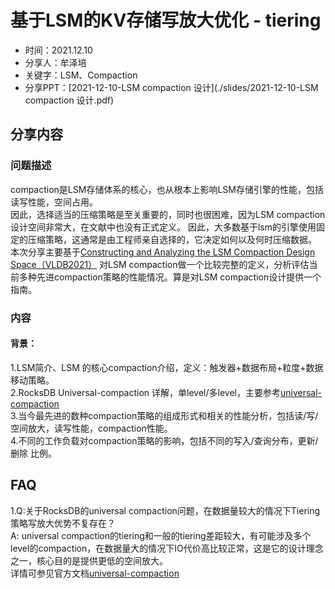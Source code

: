 # 基于LSM的KV存储写放大优化 - tiering

- 时间：2021.12.10
- 分享人：牟泽培
- 关键字：LSM、Compaction
- 分享PPT：[2021-12-10-LSM compaction 设计](./slides/2021-12-10-LSM compaction 设计.pdf)

## 分享内容

### 问题描述
compaction是LSM存储体系的核心，也从根本上影响LSM存储引擎的性能，包括读写性能，空间占用。  
因此，选择适当的压缩策略是至关重要的，同时也很困难，因为LSM compaction设计空间非常大，在文献中也没有正式定义。
因此，大多数基于lsm的引擎使用固定的压缩策略，这通常是由工程师亲自选择的，它决定如何以及何时压缩数据。  
本次分享主要基于[Constructing and Analyzing the LSM Compaction Design Space（VLDB2021）](http://vldb.org/pvldb/vol14/p2216-sarkar.pdf) 对LSM compaction做一个比较完整的定义，分析评估当前多种先进compaction策略的性能情况。算是对LSM compaction设计提供一个指南。


### 内容

#### 背景：

1.LSM简介、LSM 的核心compaction介绍，定义：触发器+数据布局+粒度+数据移动策略。  
2.RocksDB Universal-compaction 详解，单level/多level，主要参考[universal-compaction](https://github.com/facebook/rocksdb/wiki/Universal-Compaction)  
3.当今最先进的数种compaction策略的组成形式和相关的性能分析，包括读/写/空间放大，读写性能，compaction性能。  
4.不同的工作负载对compaction策略的影响，包括不同的写入/查询分布，更新/删除 比例。  

## FAQ

1.Q:关于RocksDB的universal compaction问题，在数据量较大的情况下Tiering策略写放大优势不复存在？  
A: universal compaction的tiering和一般的tiering差距较大，有可能涉及多个level的compaction，在数据量大的情况下IO代价高比较正常，这是它的设计理念之一，核心目的是提供更低的空间放大。  
详情可参见官方文档[universal-compaction](https://github.com/facebook/rocksdb/wiki/Universal-Compaction)  
